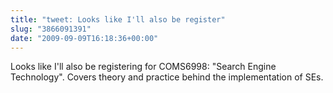 ```yaml
---
title: "tweet: Looks like I'll also be register"
slug: "3866091391"
date: "2009-09-09T16:18:36+00:00"
---
```

Looks like I'll also be registering for COMS6998: "Search Engine Technology". Covers theory and practice behind the implementation of SEs.